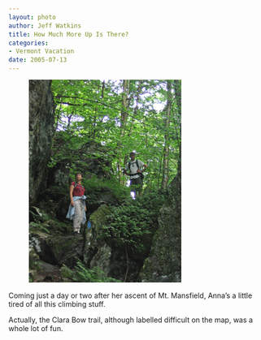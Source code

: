 ```yaml
--- 
layout: photo
author: Jeff Watkins
title: How Much More Up Is There?
categories: 
- Vermont Vacation
date: 2005-07-13
---
```


<figure><img class="photo" src="/photos/IMG_2155.jpg"></figure>

Coming just a day or two after her ascent of Mt. Mansfield, Anna’s a little
tired of all this climbing stuff.

Actually, the Clara Bow trail, although labelled difficult on the map, was a
whole lot of fun.

